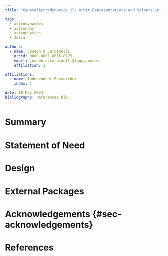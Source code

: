 ```yaml
---
title: "GeneralAstrodynamics.jl: Orbit Representations and Solvers in Julia"

tags:
  - astrodynamics
  - astronomy
  - astrophysics
  - Julia

authors:
  - name: Joseph D Carpinelli
    orcid: 0000-0001-8655-8125
    email: joseph.d.carpinelli@loopy.codes
    affiliation: 1

affiliations:
  - name: Independent Researcher
    index: 1

date: 18 May 2024
bibliography: references.bib
---
```


# Summary

# Statement of Need

# Design

# External Packages

# Acknowledgements {#sec-acknowledgements}

# References
